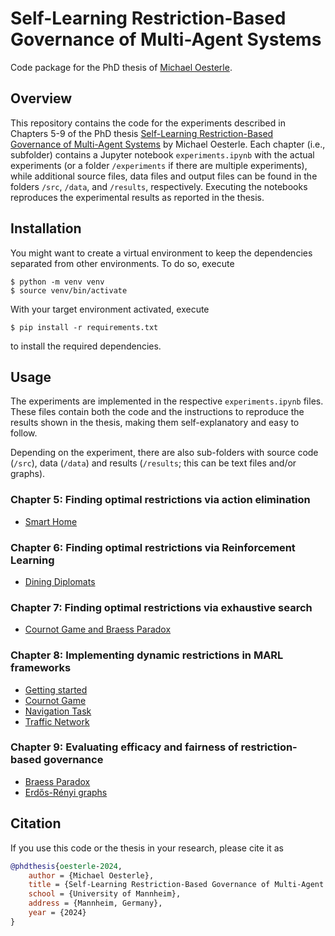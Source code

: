 # Self-Learning Restriction-Based Governance of Multi-Agent Systems
Code package for the PhD thesis of [Michael Oesterle](mailto:michaeloesterle01@gmail.com).

## Overview
This repository contains the code for the experiments described in Chapters 5-9 of the PhD thesis [Self-Learning Restriction-Based Governance of Multi-Agent Systems](thesis.pdf) by Michael Oesterle. Each chapter (i.e., subfolder) contains a Jupyter notebook `experiments.ipynb` with the actual experiments (or a folder `/experiments` if there are multiple experiments), while additional source files, data files and output files can be found in the folders `/src`, `/data`, and `/results`, respectively. Executing the notebooks reproduces the experimental results as reported in the thesis.


## Installation
You might want to create a virtual environment to keep the dependencies separated from other environments. To do so, execute
```console
$ python -m venv venv
$ source venv/bin/activate
```

With your target environment activated, execute
```console
$ pip install -r requirements.txt
```
to install the required dependencies.


## Usage
The experiments are implemented in the respective `experiments.ipynb` files. These files contain both the code and the instructions to reproduce the results shown in the thesis, making them self-explanatory and easy to follow.

Depending on the experiment, there are also sub-folders with source code (`/src`), data (`/data`) and results (`/results`; this can be text files and/or graphs).

### Chapter 5: Finding optimal restrictions via action elimination
- [Smart Home](chapter_5/experiments.ipynb)

### Chapter 6: Finding optimal restrictions via Reinforcement Learning
- [Dining Diplomats](chapter_6/experiments.ipynb)

### Chapter 7: Finding optimal restrictions via exhaustive search
- [Cournot Game and Braess Paradox](chapter_7/experiments.ipynb)

### Chapter 8: Implementing dynamic restrictions in MARL frameworks
- [Getting started](chapter_8/getting-started.ipynb)
- [Cournot Game](chapter_8/examples/cournot/experiments.ipynb)
- [Navigation Task](chapter_8/examples/navigation/experiments.ipynb)
- [Traffic Network](chapter_8/examples/traffic/experiments.ipynb)

### Chapter 9: Evaluating efficacy and fairness of restriction-based governance
- [Braess Paradox](chapter_9/experiments/braess/experiments.ipynb)
- [Erdős-Rényi graphs](chapter_9/experiments/gnp/experiments.ipynb)


## Citation
If you use this code or the thesis in your research, please cite it as
```bibtex
@phdthesis{oesterle-2024,
    author = {Michael Oesterle},
    title = {Self-Learning Restriction-Based Governance of Multi-Agent Systems},
    school = {University of Mannheim},
    address = {Mannheim, Germany},
    year = {2024}
}
```